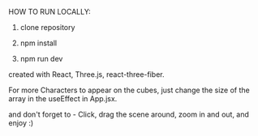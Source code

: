 HOW TO RUN LOCALLY:


1) clone repository

2) npm install

3) npm run dev



created with React, Three.js, react-three-fiber.

For more Characters to appear on the cubes, just change the size of the array in the useEffect in App.jsx.

and don't forget to - Click, drag the scene around, zoom in and out, and enjoy :)


